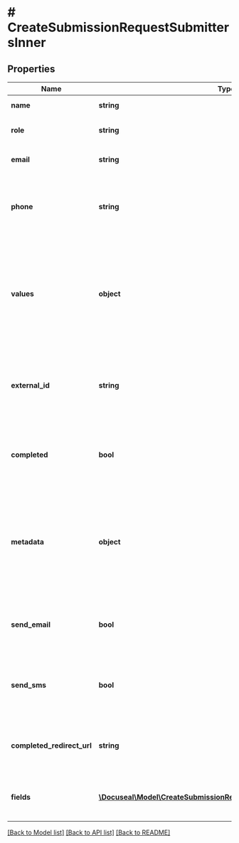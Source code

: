 # # CreateSubmissionRequestSubmittersInner

## Properties

Name | Type | Description | Notes
------------ | ------------- | ------------- | -------------
**name** | **string** | The name of the submitter. | [optional]
**role** | **string** | The role name or title of the submitter. | [optional]
**email** | **string** | The email address of the submitter. |
**phone** | **string** | The phone number of the submitter, formatted according to the E.164 standard. | [optional]
**values** | **object** | An object with pre-filled values for the submission. Use field names for keys of the object. For more configurations see &#x60;fields&#x60; param. | [optional]
**external_id** | **string** | Your application-specific unique string key to identify this submitter within your app. | [optional]
**completed** | **bool** | Pass &#x60;true&#x60; to mark submitter as completed and auto-signed via API. | [optional]
**metadata** | **object** | An object with pre-filled values for the submission. Use field names for keys of the object. For more configurations see &#x60;fields&#x60; param. | [optional]
**send_email** | **bool** | Set &#x60;false&#x60; to disable signature request emails sending. | [optional] [default to true]
**send_sms** | **bool** | Set &#x60;true&#x60; to send signature request via phone number and SMS. | [optional] [default to false]
**completed_redirect_url** | **string** | Submitter specific URL to redirect to after the submission completion. | [optional]
**fields** | [**\Docuseal\Model\CreateSubmissionRequestSubmittersInnerFieldsInner[]**](CreateSubmissionRequestSubmittersInnerFieldsInner.md) | A list of configurations for template document form fields. | [optional]

[[Back to Model list]](../../README.md#models) [[Back to API list]](../../README.md#endpoints) [[Back to README]](../../README.md)
